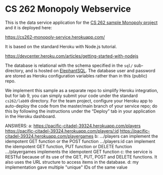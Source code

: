 # CS 262 Monopoly Webservice

This is the data service application for the [CS 262 sample Monopoly project](https://github.com/calvin-cs262-organization/monopoly-project) 
and it is deployed here:
          
<https://cs262-monopoly-service.herokuapp.com/>

It is based on the standard Heroku with Node.js tutorial.

<https://devcenter.heroku.com/articles/getting-started-with-nodejs>  

The database is relational with the schema specified in the `sql/` sub-directory,
 and is hosted on [ElephantSQL](https://www.elephantsql.com/). The database user
and password are stored as Heroku configuration variables rather than in this (public) repo.

We implement this sample as a separate repo to simplify Heroku integration, but 
for lab 9, you can simply submit your code under the standard `cs262/lab09` directory. 
For the team project, configure your Heroku app to auto-deploy the code from the
master/main branch of your
service repo; do this by following the instructions under the &ldquo;Deploy&rdquo; 
tab in your application in the Heroku dashboard.
 
 ANSWERS:
a:  https://pacific-citadel-39324.herokuapp.com/players
    https://pacific-citadel-39324.herokuapp.com/players/:id
    https://pacific-citadel-39324.herokuapp.com/playergames
b:  .../players can implement the idempotent GET function or the POST function
    .../players:id can implement the idempotent GET function, PUT function or DELETE function
    .../playergames implements the idempotent GET function
c: the service is RESTful because of its use of the GET, PUT, POST and DELETE functions. It also uses the URL structure to access items in the database.
d: my implementation gave multiple "unique" IDs of the same value